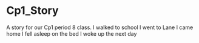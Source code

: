 # Cp1_Story
A story for our Cp1 period 8 class. 
I walked to school
I went to Lane
I came home
I fell asleep on the bed
I woke up the next day
